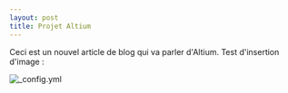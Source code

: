 ```yaml
---
layout: post
title: Projet Altium 
---
```


Ceci est un nouvel article de blog qui va parler d'Altium.
Test d'insertion d'image :

![_config.yml]({{site.baseurl}}/images/config.png) 